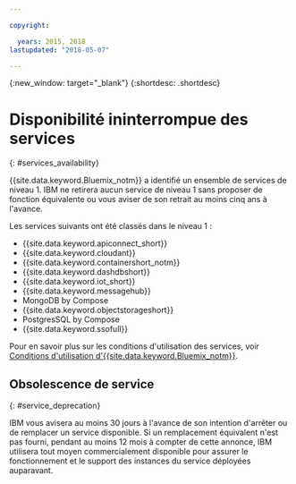 ```yaml
---

copyright:

  years: 2015, 2018
lastupdated: "2018-05-07"

---
```


{:new_window: target="_blank"}
{:shortdesc: .shortdesc}

# Disponibilité ininterrompue des services
{: #services_availability}

{{site.data.keyword.Bluemix_notm}} a identifié un ensemble de services de niveau 1. IBM ne retirera aucun service de niveau 1 sans proposer de fonction équivalente ou vous aviser de son retrait au moins cinq ans à l'avance.

Les services suivants ont été classés dans le niveau 1 :
  * {{site.data.keyword.apiconnect_short}}
  * {{site.data.keyword.cloudant}}
  * {{site.data.keyword.containershort_notm}}
  * {{site.data.keyword.dashdbshort}}
  * {{site.data.keyword.iot_short}}
  * {{site.data.keyword.messagehub}}
  * MongoDB by Compose
  * {{site.data.keyword.objectstorageshort}}
  * PostgresSQL by Compose
  * {{site.data.keyword.ssofull}}

Pour en savoir plus sur les conditions d'utilisation des services, voir [Conditions d'utilisation d'{{site.data.keyword.Bluemix_notm}}](/docs/overview/terms-of-use/notices.html#terms).

## Obsolescence de service
{: #service_deprecation}

IBM vous avisera au moins 30 jours à l'avance de son intention d'arrêter ou de remplacer un service disponible. Si un remplacement équivalent n'est pas fourni, pendant au moins 12 mois à compter de cette annonce, IBM utilisera tout moyen commercialement disponible pour assurer le fonctionnement et le support des instances du service déployées auparavant.
